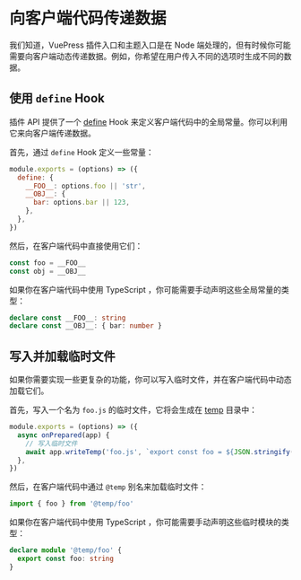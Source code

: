 # 向客户端代码传递数据

我们知道，VuePress 插件入口和主题入口是在 Node 端处理的，但有时候你可能需要向客户端动态传递数据。例如，你希望在用户传入不同的选项时生成不同的数据。

## 使用 `define` Hook

插件 API 提供了一个 [define](../../reference/plugin-api.md#define) Hook 来定义客户端代码中的全局常量。你可以利用它来向客户端传递数据。

首先，通过 `define` Hook 定义一些常量：

```js
module.exports = (options) => ({
  define: {
    __FOO__: options.foo || 'str',
    __OBJ__: {
      bar: options.bar || 123,
    },
  },
})
```

然后，在客户端代码中直接使用它们：


```js
const foo = __FOO__
const obj = __OBJ__
```

如果你在客户端代码中使用 TypeScript ，你可能需要手动声明这些全局常量的类型：

```ts
declare const __FOO__: string
declare const __OBJ__: { bar: number }
```

## 写入并加载临时文件

如果你需要实现一些更复杂的功能，你可以写入临时文件，并在客户端代码中动态加载它们。

首先，写入一个名为 `foo.js` 的临时文件，它将会生成在 [temp](../../reference/config.md#temp) 目录中：

```js
module.exports = (options) => ({
  async onPrepared(app) {
    // 写入临时文件
    await app.writeTemp('foo.js', `export const foo = ${JSON.stringify(options.foo)}`)
  },
})
```

然后，在客户端代码中通过 `@temp` 别名来加载临时文件：

```js
import { foo } from '@temp/foo'
```

如果你在客户端代码中使用 TypeScript ，你可能需要手动声明这些临时模块的类型：

```ts
declare module '@temp/foo' {
  export const foo: string
}
```

